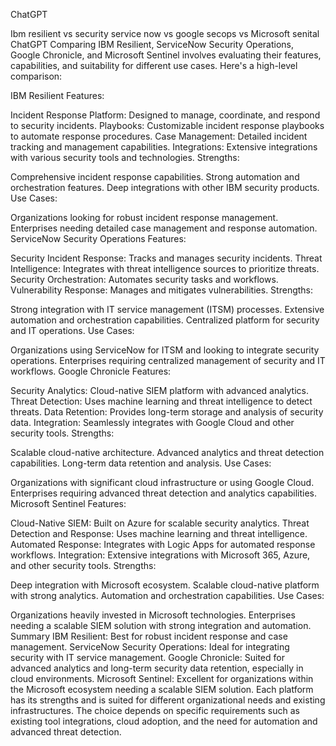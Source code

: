 ChatGPT

Ibm resilient vs security service now vs google secops vs Microsoft senital
ChatGPT
Comparing IBM Resilient, ServiceNow Security Operations, Google Chronicle, and Microsoft Sentinel involves evaluating their features, capabilities, and suitability for different use cases. Here's a high-level comparison:

IBM Resilient
Features:

Incident Response Platform: Designed to manage, coordinate, and respond to security incidents.
Playbooks: Customizable incident response playbooks to automate response procedures.
Case Management: Detailed incident tracking and management capabilities.
Integrations: Extensive integrations with various security tools and technologies.
Strengths:

Comprehensive incident response capabilities.
Strong automation and orchestration features.
Deep integrations with other IBM security products.
Use Cases:

Organizations looking for robust incident response management.
Enterprises needing detailed case management and response automation.
ServiceNow Security Operations
Features:

Security Incident Response: Tracks and manages security incidents.
Threat Intelligence: Integrates with threat intelligence sources to prioritize threats.
Security Orchestration: Automates security tasks and workflows.
Vulnerability Response: Manages and mitigates vulnerabilities.
Strengths:

Strong integration with IT service management (ITSM) processes.
Extensive automation and orchestration capabilities.
Centralized platform for security and IT operations.
Use Cases:

Organizations using ServiceNow for ITSM and looking to integrate security operations.
Enterprises requiring centralized management of security and IT workflows.
Google Chronicle
Features:

Security Analytics: Cloud-native SIEM platform with advanced analytics.
Threat Detection: Uses machine learning and threat intelligence to detect threats.
Data Retention: Provides long-term storage and analysis of security data.
Integration: Seamlessly integrates with Google Cloud and other security tools.
Strengths:

Scalable cloud-native architecture.
Advanced analytics and threat detection capabilities.
Long-term data retention and analysis.
Use Cases:

Organizations with significant cloud infrastructure or using Google Cloud.
Enterprises requiring advanced threat detection and analytics capabilities.
Microsoft Sentinel
Features:

Cloud-Native SIEM: Built on Azure for scalable security analytics.
Threat Detection and Response: Uses machine learning and threat intelligence.
Automated Response: Integrates with Logic Apps for automated response workflows.
Integration: Extensive integrations with Microsoft 365, Azure, and other security tools.
Strengths:

Deep integration with Microsoft ecosystem.
Scalable cloud-native platform with strong analytics.
Automation and orchestration capabilities.
Use Cases:

Organizations heavily invested in Microsoft technologies.
Enterprises needing a scalable SIEM solution with strong integration and automation.
Summary
IBM Resilient: Best for robust incident response and case management.
ServiceNow Security Operations: Ideal for integrating security with IT service management.
Google Chronicle: Suited for advanced analytics and long-term security data retention, especially in cloud environments.
Microsoft Sentinel: Excellent for organizations within the Microsoft ecosystem needing a scalable SIEM solution.
Each platform has its strengths and is suited for different organizational needs and existing infrastructures. The choice depends on specific requirements such as existing tool integrations, cloud adoption, and the need for automation and advanced threat detection.
